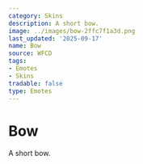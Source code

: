 ```yaml
---
category: Skins
description: A short bow.
image: ../images/bow-2ffc7f1a3d.png
last_updated: '2025-09-17'
name: Bow
source: WFCD
tags:
- Emotes
- Skins
tradable: false
type: Emotes
---
```


# Bow

A short bow.


